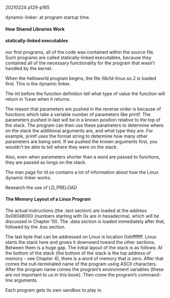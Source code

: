
20210224 p129-p165

dynamic-linker: at program startup time.

#### How Shared Libraries Work

#### statically-linked executables
our first programs, all of the code was contained within the source file. 
Such programs are called statically-linked executables, because they contained all of the
necessary functionality for the program that wasn’t handled by the kernel.

When the helloworld program begins, the file /lib/ld-linux.so.2 is loaded first. This is the
dynamic linker.

The int before the function definition tell what type of value the function will return in %eax when it returns.

The reason that parameters are pushed in the reverse order is because of functions which
take a variable number of parameters like printf. The parameters pushed in last will be in
a known position relative to the top of the stack. The program can then use these parameters
to determine where on the stack the additional arguments are, and what type they are. For
example, printf uses the format string to determine how many other parameters are being
sent. If we pushed the known arguments first, you wouldn’t be able to tell where they were
on the stack.

Also, even when parameters shorter than a word are passed to functions, they are passed as longs on the stack.

The man page for ld.so contains a lot of information about how the Linux dynamic linker works.

Research the use of LD_PRELOAD

#### The Memory Layout of a Linux Program

The actual instructions (the .text section) are loaded at the address 0x08048000
(numbers starting with 0x are in hexadecimal, which will be discussed in Chapter
10). The .data section is loaded immediately after that, followed by the .bss
section.

The last byte that can be addressed on Linux is location 0xbfffffff. Linux starts the
stack here and grows it downward toward the other sections. Between them is a
huge gap. The initial layout of the stack is as follows: At the bottom of the stack
(the bottom of the stack is the top address of memory - see Chapter 4), there is a
word of memory that is zero. After that comes the null-terminated name of the
program using ASCII characters. After the program name comes the program’s
environment variables (these are not important to us in this book). Then come the
program’s command-line arguments.

Each program gets its own sandbox to play in.
